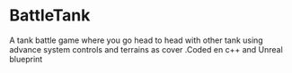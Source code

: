 # BattleTank
A tank battle game where you go head to head with other tank using advance system controls and terrains as cover .Coded en c++ and Unreal blueprint
